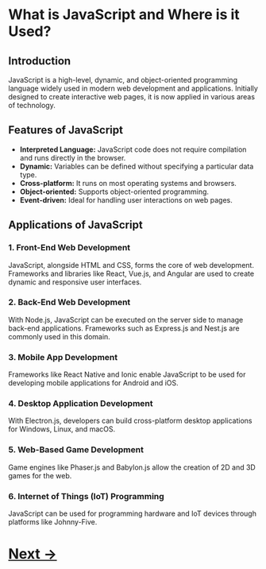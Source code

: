 # What is JavaScript and Where is it Used?

## Introduction
JavaScript is a high-level, dynamic, and object-oriented programming language widely used in modern web development and applications. Initially designed to create interactive web pages, it is now applied in various areas of technology.

## Features of JavaScript
- **Interpreted Language:** JavaScript code does not require compilation and runs directly in the browser.
- **Dynamic:** Variables can be defined without specifying a particular data type.
- **Cross-platform:** It runs on most operating systems and browsers.
- **Object-oriented:** Supports object-oriented programming.
- **Event-driven:** Ideal for handling user interactions on web pages.

## Applications of JavaScript
### 1. Front-End Web Development
JavaScript, alongside HTML and CSS, forms the core of web development. Frameworks and libraries like React, Vue.js, and Angular are used to create dynamic and responsive user interfaces.

### 2. Back-End Web Development
With Node.js, JavaScript can be executed on the server side to manage back-end applications. Frameworks such as Express.js and Nest.js are commonly used in this domain.

### 3. Mobile App Development
Frameworks like React Native and Ionic enable JavaScript to be used for developing mobile applications for Android and iOS.

### 4. Desktop Application Development
With Electron.js, developers can build cross-platform desktop applications for Windows, Linux, and macOS.

### 5. Web-Based Game Development
Game engines like Phaser.js and Babylon.js allow the creation of 2D and 3D games for the web.

### 6. Internet of Things (IoT) Programming
JavaScript can be used for programming hardware and IoT devices through platforms like Johnny-Five.

# [Next ->]()
